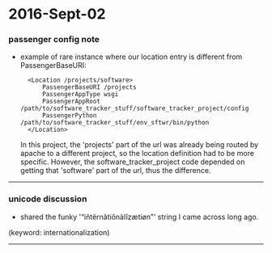 2016-Sept-02
============

### passenger config note

- example of rare instance where our location entry is different from PassengerBaseURI:

        <Location /projects/software>
            PassengerBaseURI /projects
            PassengerAppType wsgi
            PassengerAppRoot /path/to/software_tracker_stuff/software_tracker_project/config
            PassengerPython /path/to/software_tracker_stuff/env_sftwr/bin/python
        </Location>

    In this project, the 'projects' part of the url was already being routed by apache to a different project, so the location definition had to be more specific. However, the software_tracker_project code depended on getting that 'software' part of the url, thus the difference.

---


### unicode discussion

- shared the funky '“iñtërnâtiônàlĭzætiøn”' string I came across long ago.

(keyword: internationalization)

---
